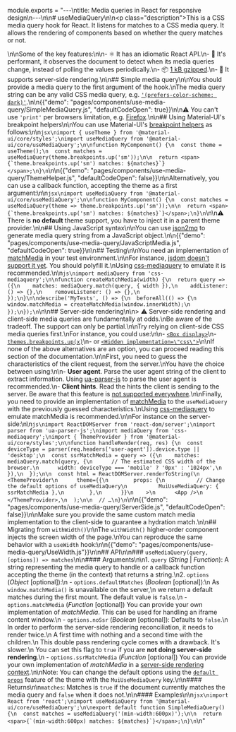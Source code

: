 module.exports = "---\ntitle: Media queries in React for responsive design\n---\n\n# useMediaQuery\n\n<p class=\"description\">This is a CSS media query hook for React. It listens for matches to a CSS media query. It allows the rendering of components based on whether the query matches or not.</p>\n\nSome of the key features:\n\n- ⚛️ It has an idiomatic React API.\n- 🚀 It's performant, it observes the document to detect when its media queries change, instead of polling the values periodically.\n- 📦 [1 kB gzipped](/size-snapshot).\n- 🤖 It supports server-side rendering.\n\n## Simple media query\n\nYou should provide a media query to the first argument of the hook.\nThe media query string can be any valid CSS media query, e.g. [`'(prefers-color-scheme: dark)'`](/customization/palette/#user-preference).\n\n{{\"demo\": \"pages/components/use-media-query/SimpleMediaQuery.js\", \"defaultCodeOpen\": true}}\n\n⚠️ You can't use `'print'` per browsers limitation, e.g. [Firefox](https://bugzilla.mozilla.org/show_bug.cgi?id=774398).\n\n## Using Material-UI's breakpoint helpers\n\nYou can use Material-UI's [breakpoint helpers](/customization/breakpoints/) as follows:\n\n```jsx\nimport { useTheme } from '@material-ui/core/styles';\nimport useMediaQuery from '@material-ui/core/useMediaQuery';\n\nfunction MyComponent() {\n  const theme = useTheme();\n  const matches = useMediaQuery(theme.breakpoints.up('sm'));\n\n  return <span>{`theme.breakpoints.up('sm') matches: ${matches}`}</span>;\n}\n```\n\n{{\"demo\": \"pages/components/use-media-query/ThemeHelper.js\", \"defaultCodeOpen\": false}}\n\nAlternatively, you can use a callback function, accepting the theme as a first argument:\n\n```jsx\nimport useMediaQuery from '@material-ui/core/useMediaQuery';\n\nfunction MyComponent() {\n  const matches = useMediaQuery(theme => theme.breakpoints.up('sm'));\n\n  return <span>{`theme.breakpoints.up('sm') matches: ${matches}`}</span>;\n}\n```\n\n⚠️ There is **no default** theme support, you have to inject it in a parent theme provider.\n\n## Using JavaScript syntax\n\nYou can use [json2mq](https://github.com/akiran/json2mq) to generate media query string from a JavaScript object.\n\n{{\"demo\": \"pages/components/use-media-query/JavaScriptMedia.js\", \"defaultCodeOpen\": true}}\n\n## Testing\n\nYou need an implementation of [matchMedia](https://developer.mozilla.org/en-US/docs/Web/API/Window/matchMedia) in your test environment.\n\nFor instance, [jsdom doesn't support it yet](https://github.com/jsdom/jsdom/blob/master/test/web-platform-tests/to-upstream/html/browsers/the-window-object/window-properties-dont-upstream.html). You should polyfill it.\nUsing [css-mediaquery](https://github.com/ericf/css-mediaquery) to emulate it is recommended.\n\n```js\nimport mediaQuery from 'css-mediaquery';\n\nfunction createMatchMedia(width) {\n  return query => ({\n    matches: mediaQuery.match(query, { width }),\n    addListener: () => {},\n    removeListener: () => {},\n  });\n}\n\ndescribe('MyTests', () => {\n  beforeAll(() => {\n    window.matchMedia = createMatchMedia(window.innerWidth);\n  });\n});\n```\n\n## Server-side rendering\n\n> ⚠️ Server-side rendering and client-side media queries are fundamentally at odds.\nBe aware of the tradeoff. The support can only be partial.\n\nTry relying on client-side CSS media queries first.\nFor instance, you could use:\n\n- [`<Box display>`](/system/display/#hiding-elements)\n- [`themes.breakpoints.up(x)`](/customization/breakpoints/#css-media-queries)\n- or [`<Hidden implementation=\"css\">`](/components/hidden/#css)\n\nIf none of the above alternatives are an option, you can proceed reading this section of the documentation.\n\nFirst, you need to guess the characteristics of the client request, from the server.\nYou have the choice between using:\n\n- **User agent**. Parse the user agent string of the client to extract information. Using [ua-parser-js](https://github.com/faisalman/ua-parser-js) to parse the user agent is recommended.\n- **Client hints**. Read the hints the client is sending to the server. Be aware that this feature is [not supported everywhere](https://caniuse.com/#search=client%20hint).\n\nFinally, you need to provide an implementation of [matchMedia](https://developer.mozilla.org/en-US/docs/Web/API/Window/matchMedia) to the `useMediaQuery` with the previously guessed characteristics.\nUsing [css-mediaquery](https://github.com/ericf/css-mediaquery) to emulate matchMedia is recommended.\n\nFor instance on the server-side:\n\n```js\nimport ReactDOMServer from 'react-dom/server';\nimport parser from 'ua-parser-js';\nimport mediaQuery from 'css-mediaquery';\nimport { ThemeProvider } from '@material-ui/core/styles';\n\nfunction handleRender(req, res) {\n  const deviceType = parser(req.headers['user-agent']).device.type || 'desktop';\n  const ssrMatchMedia = query => ({\n    matches: mediaQuery.match(query, {\n      // The estimated CSS width of the browser.\n      width: deviceType === 'mobile' ? '0px' : '1024px',\n    }),\n  });\n\n  const html = ReactDOMServer.renderToString(\n    <ThemeProvider\n      theme={{\n        props: {\n          // Change the default options of useMediaQuery\n          MuiUseMediaQuery: { ssrMatchMedia },\n        },\n      }}\n    >\n      <App />\n    </ThemeProvider>,\n  );\n\n  // …\n}\n```\n\n{{\"demo\": \"pages/components/use-media-query/ServerSide.js\", \"defaultCodeOpen\": false}}\n\nMake sure you provide the same custom match media implementation to the client-side to guarantee a hydration match.\n\n## Migrating from `withWidth()`\n\nThe `withWidth()` higher-order component injects the screen width of the page.\nYou can reproduce the same behavior with a `useWidth` hook:\n\n{{\"demo\": \"pages/components/use-media-query/UseWidth.js\"}}\n\n## API\n\n### `useMediaQuery(query, [options]) => matches`\n\n#### Arguments\n\n1. `query` (*String* | *Function*): A string representing the media query to handle or a callback function accepting the theme (in the context) that returns a string.\n2. `options` (*Object* [optional]):\n  - `options.defaultMatches` (*Boolean* [optional]):\n  As `window.matchMedia()` is unavailable on the server,\n  we return a default matches during the first mount. The default value is `false`.\n  - `options.matchMedia` (*Function* [optional]) You can provide your own implementation of *matchMedia*. This can be used for handling an iframe content window.\n  - `options.noSsr` (*Boolean* [optional]): Defaults to `false`.\n  In order to perform the server-side rendering reconciliation, it needs to render twice.\n  A first time with nothing and a second time with the children.\n  This double pass rendering cycle comes with a drawback. It's slower.\n  You can set this flag to `true` if you are **not doing server-side rendering**.\n  - `options.ssrMatchMedia` (*Function* [optional]) You can provide your own implementation of *matchMedia* in a [server-side rendering context](#server-side-rendering).\n\nNote: You can change the default options using the [`default props`](/customization/globals/#default-props) feature of the theme with the `MuiUseMediaQuery` key.\n\n#### Returns\n\n`matches`: Matches is `true` if the document currently matches the media query and `false` when it does not.\n\n#### Examples\n\n```jsx\nimport React from 'react';\nimport useMediaQuery from '@material-ui/core/useMediaQuery';\n\nexport default function SimpleMediaQuery() {\n  const matches = useMediaQuery('(min-width:600px)');\n\n  return <span>{`(min-width:600px) matches: ${matches}`}</span>;\n}\n```\n"